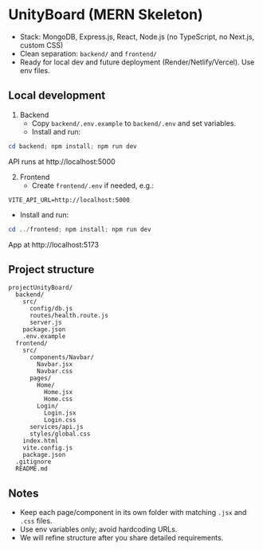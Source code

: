 # UnityBoard (MERN Skeleton)

- Stack: MongoDB, Express.js, React, Node.js (no TypeScript, no Next.js, custom CSS)
- Clean separation: `backend/` and `frontend/`
- Ready for local dev and future deployment (Render/Netlify/Vercel). Use env files.

## Local development

1. Backend
   - Copy `backend/.env.example` to `backend/.env` and set variables.
   - Install and run:

```powershell
cd backend; npm install; npm run dev
```

API runs at http://localhost:5000

2. Frontend
   - Create `frontend/.env` if needed, e.g.:

```
VITE_API_URL=http://localhost:5000
```

   - Install and run:

```powershell
cd ../frontend; npm install; npm run dev
```

App at http://localhost:5173

## Project structure

```
projectUnityBoard/
  backend/
    src/
      config/db.js
      routes/health.route.js
      server.js
    package.json
    .env.example
  frontend/
    src/
      components/Navbar/
        Navbar.jsx
        Navbar.css
      pages/
        Home/
          Home.jsx
          Home.css
        Login/
          Login.jsx
          Login.css
      services/api.js
      styles/global.css
    index.html
    vite.config.js
    package.json
  .gitignore
  README.md
```

## Notes
- Keep each page/component in its own folder with matching `.jsx` and `.css` files.
- Use env variables only; avoid hardcoding URLs.
- We will refine structure after you share detailed requirements.
